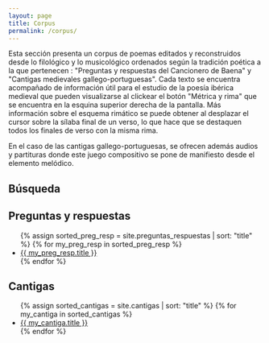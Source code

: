 ```yaml
---
layout: page
title: Corpus
permalink: /corpus/
---
```


<p class="prosa">Esta sección presenta un corpus de poemas editados y reconstruidos desde lo filológico y lo musicológico ordenados según la tradición poética a la que pertenecen : "Preguntas y respuestas del Cancionero de Baena" y "Cantigas medievales gallego-portuguesas". Cada texto se encuentra acompañado de información útil para el estudio de la poesía ibérica medieval que pueden visualizarse al clickear el botón "Métrica y rima" que se encuentra en la esquina superior derecha de la pantalla. Más información sobre el esquema rimático se puede obtener al desplazar el cursor sobre la sílaba final de un verso, lo que hace que se destaquen todos los finales de verso con la misma rima.  
</p>
<p class="prosa">En el caso de las cantigas gallego-portuguesas, se ofrecen además audios y partituras donde este juego compositivo se pone de manifiesto desde el elemento melódico.</p>


## Búsqueda
<div id="alphabet-search" class="py-4 ml-4">
</div>

## Preguntas y respuestas

<ul class="text-list">
{% assign sorted_preg_resp = site.preguntas_respuestas | sort: "title" %}
{% for my_preg_resp in sorted_preg_resp %}
    <li><a href="{{site.baseurl}}/{{my_preg_resp.url}}">{{ my_preg_resp.title }}</a></li>
{% endfor %}
</ul>

## Cantigas 

<ul class="text-list">
{% assign sorted_cantigas = site.cantigas | sort: "title" %}
{% for my_cantiga in sorted_cantigas %}
    <li><a href="{{site.baseurl}}/{{my_cantiga.url}}">{{ my_cantiga.title }}</a></li>
{% endfor %}
</ul>

<script src="{{site.baseurl}}/assets/js/alphabetical-search.js"/>
